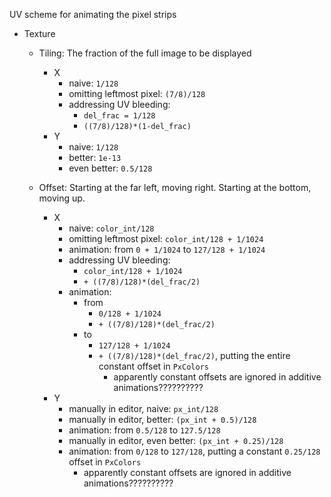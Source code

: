 UV scheme for animating the pixel strips

- Texture
    - Tiling: The fraction of the full image to be displayed
        - X
            - naive: `1/128`
            - omitting leftmost pixel: `(7/8)/128`
            - addressing UV bleeding: 
                - `del_frac = 1/128`
                - `((7/8)/128)*(1-del_frac)`
        - Y
            - naive: `1/128`
            - better: `1e-13`
            - even better: `0.5/128`

    - Offset: Starting at the far left, moving right. Starting at the bottom, moving up.
        - X
            - naive: `color_int/128`
            - omitting leftmost pixel: `color_int/128 + 1/1024`
            - animation: from `0 + 1/1024` to `127/128 + 1/1024`
            - addressing UV bleeding: 
                - `color_int/128 + 1/1024`
                - `+ ((7/8)/128)*(del_frac/2)`
            - animation:
                - from
                    - `0/128 + 1/1024`
                    - `+ ((7/8)/128)*(del_frac/2)`
                - to
                    - `127/128 + 1/1024`
                    - `+ ((7/8)/128)*(del_frac/2)`, putting the entire constant offset in `PxColors`
                      - apparently constant offsets are ignored in additive animations??????????
        - Y
            - manually in editor, naive: `px_int/128`
            - manually in editor, better: `(px_int + 0.5)/128`
            - animation: from `0.5/128` to `127.5/128`
            - manually in editor, even better: `(px_int + 0.25)/128`
            - animation: from `0/128` to `127/128`, putting a constant `0.25/128` offset in `PxColors`
                - apparently constant offsets are ignored in additive animations??????????